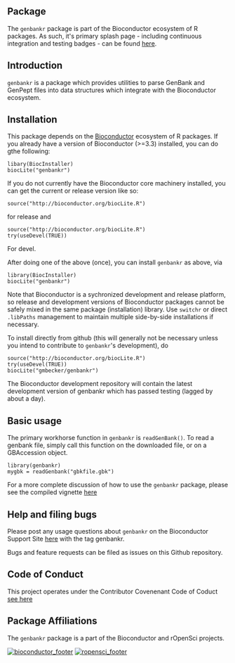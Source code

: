## Package

The `genbankr` package is part of the Bioconductor ecosystem of R packages. As
such, it's primary splash page - including continuous integration and testing
badges - can be found [here](https://bioconductor.org/packages/release/bioc/html/genbankr.html).


## Introduction

`genbankr` is a package which provides utilities to parse GenBank and GenPept 
files into data structures which integrate with the Bioconductor ecosystem.

## Installation

This package depends on the [Bioconductor](http://bioconductor.org) ecosystem of
R packages. If you already have a version of Bioconductor (>=3.3) installed,
you can do gthe following:

```
libary(BiocInstaller)
biocLite("genbankr")
```

If you do not currently have the Bioconductor core machinery installed, you can
get the current or release version like so:

```
source("http://bioconductor.org/biocLite.R")
``` 
for release and

```
source("http://bioconductor.org/biocLite.R")
try(useDevel(TRUE))
```
For devel.

After doing one of the above (once), you can install `genbankr` as above, via

```
library(BiocInstaller)
biocLite("genbankr")
```

Note that Bioconductor is a sychronized development and release
platform, so release and development versions of Bioconductor packages
cannot be safely mixed in the same package (installation) library. Use `switchr`
or direct `.libPaths` management to maintain multiple side-by-side installations
if necessary.

To install directly from github (this will generally not be necessary
unless you intend to contribute to `genbankr`'s development), do

```
source("http://bioconductor.org/biocLite.R")
try(useDevel(TRUE))
biocLite("gmbecker/genbankr")
```

The Bioconductor development repository will contain
the latest development version of genbankr which has passed testing (lagged
by about a day).

## Basic usage

The primary workhorse function in `genbankr` is `readGenBank()`. To read a genbank
file, simply call this function on the downloaded file, or on a GBAccession object.

```
library(genbankr)
mygbk = readGenbank("gbkfile.gbk")
```

For a more complete discussion of how to use the `genbankr` package, please see
the compiled vignette [here](https://bioconductor.org/packages/release/bioc/vignettes/genbankr/inst/doc/genbankr.html)


## Help and filing bugs

Please post any usage questions about `genbankr` on the Bioconductor Support Site
[here](https://support.bioconductor.org/) with the tag genbankr.

Bugs and feature requests can be filed as issues on this Github repository.

## Code of Conduct

This project operates under the Contributor Covenenant Code of Coduct [see here](./CONDUCT.md)

## Package Affiliations

The `genbankr` package is a part of the Bioconductor and rOpenSci projects.

[![bioconductor_footer](http://bioconductor.org/images/logo_bioconductor.gif)](http://bioconductor.org) [![ropensci_footer](http://ropensci.org/public_images/github_footer.png)](http://ropensci.org)